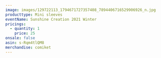 ```yaml
---
image: images/129722113_1794671727357408_7894406716529906926_n.jpg
producttype: Mini sleeves
eventName: Sunshine Creation 2021 Winter
pricings:
  - quantity: 1
    price: 25
onsale: false
asin: s-Rqm4tlQM8
merchandise: comiket
---
```

